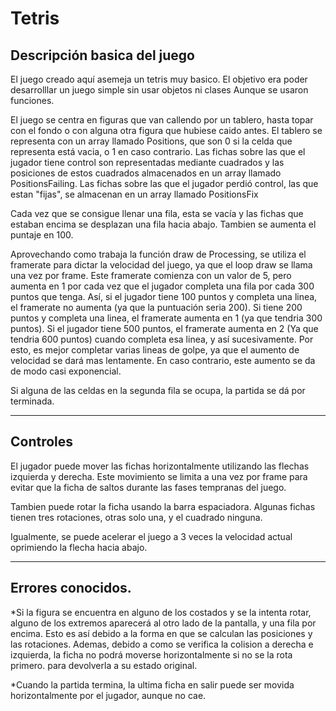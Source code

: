 # Tetris
## Descripción basica del juego
El juego creado aquí asemeja un tetris muy basico.
El objetivo era poder desarrolllar un juego simple sin usar objetos ni clases
Aunque se usaron funciones.

El juego se centra en figuras que van callendo por un tablero, hasta topar con el fondo o con
alguna otra figura que hubiese caido antes.
El tablero se representa con un array llamado Positions, que son 0 si la celda que representa 
está vacia, o 1 en caso contrario.
Las fichas sobre las que el jugador tiene control son representadas mediante cuadrados 
y las posiciones de estos cuadrados almacenados en un array llamado PositionsFailing.
Las fichas sobre las que el jugador perdió control, las que estan "fijas", se almacenan en un 
array llamado PositionsFix

Cada vez que se consigue llenar una fila, esta se vacía y las fichas que estaban encima se desplazan
una fila hacia abajo. Tambien se aumenta el puntaje en 100.

Aprovechando como trabaja la función draw de Processing, se utiliza el framerate para dictar la velocidad del juego, ya que el loop draw se llama una vez por frame. Este framerate comienza con un valor de 5, pero aumenta en 1 por cada vez que el jugador completa una fila por cada 300 puntos que tenga.
Así, si el jugador tiene 100 puntos y completa una linea, el framerate no aumenta (ya que la puntuación seria 200). Si tiene 200 puntos y completa una linea, el framerate aumenta en 1 (ya que tendria 300 puntos). Si el jugador tiene 500 puntos, el framerate aumenta en 2 (Ya que tendria 600 puntos) cuando completa esa linea, y así sucesivamente. Por esto, es mejor completar varias lineas de golpe, ya que el aumento de velocidad se dará mas lentamente. En caso contrario, este aumento se da de modo casi exponencial.

Si alguna de las celdas en la segunda fila se ocupa, la partida se dá por terminada. 

---

## Controles
El jugador puede mover las fichas horizontalmente utilizando las flechas izquierda y derecha. Este movimiento se limita a una vez por frame para evitar que la ficha de saltos durante las fases tempranas del juego. 

Tambien puede rotar la ficha usando la barra espaciadora. Algunas fichas tienen tres rotaciones, otras solo una, y el cuadrado ninguna.

Igualmente, se puede acelerar el juego a 3 veces la velocidad actual oprimiendo la flecha hacia abajo.

---

## Errores conocidos.

*Si la figura se encuentra en alguno de los costados y se la intenta rotar, alguno de los extremos aparecerá al otro lado de la pantalla, y una fila por encima. Esto es así debido a la forma en que se calculan las posiciones y las rotaciones. Ademas, debido a como se verifica la colision a derecha e izquierda, la ficha no podrá moverse horizontalmente si no se la rota primero. para devolverla a su estado original.

*Cuando la partida termina, la ultima ficha en salir puede ser movida horizontalmente por el jugador, aunque no cae.